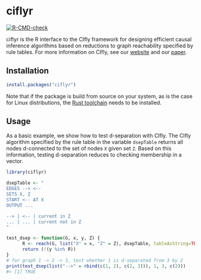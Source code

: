 
<!-- README.md is generated from README.Rmd. Please edit that file -->

# ciflyr

<!-- badges: start -->

[![R-CMD-check](https://github.com/mwien/CIfly/actions/workflows/R-CMD-check.yaml/badge.svg)](https://github.com/mwien/CIfly/actions/workflows/R-CMD-check.yaml)
<!-- badges: end -->

ciflyr is the R interface to the CIfly framework for designing efficient
causal inference algorithms based on reductions to graph reachability
specified by rule tables. For more information on CIfly, see our
[website](https://cifly.dev/) and our
[paper](https://arxiv.org/abs/2506.15758).

## Installation

``` r
install.packages("ciflyr")
```

Note that if the package is build from source on your system, as is the
case for Linux distributions, the [Rust toolchain](https://rustup.rs/)
needs to be installed.

## Usage

As a basic example, we show how to test d-separation with CIfly. The
CIfly algorithm specified by the rule table in the variable `dsepTable`
returns all nodes d-connected to the set of nodes `X` given set `Z`.
Based on this information, testing d-separation reduces to checking
membership in a vector.

``` r
library(ciflyr)

dsepTable <- "
EDGES --> <--
SETS X, Z
START <-- AT X
OUTPUT ...

--> | <-- | current in Z
... | ... | current not in Z
"

test_dsep <- function(G, x, y, Z) {
      R <- reach(G, list("X" = x, "Z" = Z), dsepTable, tableAsString=TRUE)
      return (!(y %in% R))
}
# for graph 1 -> 2 -> 3, test whether 1 is d-separated from 3 by 2
print(test_dsep(list("-->" = rbind(c(1, 2), c(2, 3))), 1, 3, c(2)))
#> [1] TRUE
```
